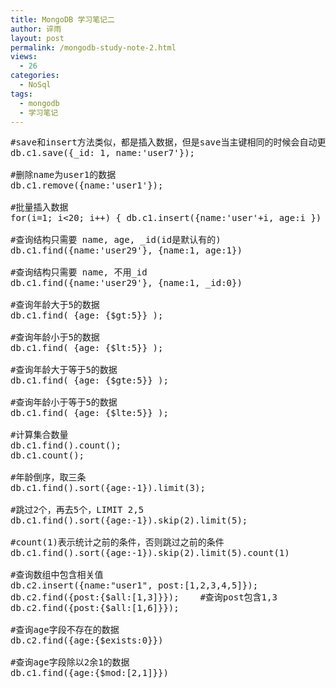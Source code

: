 ```yaml
---
title: MongoDB 学习笔记二
author: 谇雨
layout: post
permalink: /mongodb-study-note-2.html
views:
  - 26
categories:
  - NoSql
tags:
  - mongodb
  - 学习笔记
---
```

<pre class="lang:sh decode:true " >#save和insert方法类似，都是插入数据，但是save当主键相同的时候会自动更新
db.c1.save({_id: 1, name:'user7'});

#删除name为user1的数据
db.c1.remove({name:'user1'});

#批量插入数据
for(i=1; i<20; i++) { db.c1.insert({name:'user'+i, age:i }) }

#查询结构只需要 name, age, _id(id是默认有的)
db.c1.find({name:'user29'}, {name:1, age:1})

#查询结构只需要 name, 不用_id
db.c1.find({name:'user29'}, {name:1, _id:0})

#查询年龄大于5的数据
db.c1.find( {age: {$gt:5}} );

#查询年龄小于5的数据
db.c1.find( {age: {$lt:5}} );

#查询年龄大于等于5的数据
db.c1.find( {age: {$gte:5}} );

#查询年龄小于等于5的数据
db.c1.find( {age: {$lte:5}} );

#计算集合数量
db.c1.find().count();
db.c1.count();

#年龄倒序，取三条
db.c1.find().sort({age:-1}).limit(3);

#跳过2个，再去5个，LIMIT 2,5                 
db.c1.find().sort({age:-1}).skip(2).limit(5);

#count(1)表示统计之前的条件，否则跳过之前的条件
db.c1.find().sort({age:-1}).skip(2).limit(5).count(1)

#查询数组中包含相关值
db.c2.insert({name:"user1", post:[1,2,3,4,5]});                
db.c2.find({post:{$all:[1,3]}});    #查询post包含1,3            
db.c2.find({post:{$all:[1,6]}});                                

#查询age字段不存在的数据
db.c2.find({age:{$exists:0}})

#查询age字段除以2余1的数据                   
db.c1.find({age:{$mod:[2,1]}}) </pre>
